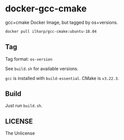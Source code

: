 # docker-gcc-cmake

gcc+cmake Docker Image, but tagged by os+versions.

```sh
docker pull ilharp/gcc-cmake:ubuntu-18.04
```

## Tag

Tag format: `os-version`

See `build.sh` for available versions.

`gcc` is installed with `build-essential`. CMake is `v3.22.3`.

## Build

Just run `build.sh`.

## LICENSE

The Unlicense
